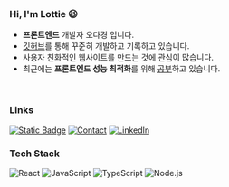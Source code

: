 <br />

### Hi, I'm Lottie 😆

- <b>프론트엔드</b> 개발자 오다경 입니다.
- <a href="https://github.com/OhDaky">깃허브</a>를 통해 꾸준히 개발하고 기록하고 있습니다.
- 사용자 친화적인 웹사이트를 만드는 것에 관심이 많습니다.
- 최근에는 <b>프론트엔드 성능 최적화</b>를 위해 <a href="">공부</a>하고 있습니다.

<br />

### Links

[![Static Badge](https://img.shields.io/badge/Notion%20-9e9e9e?logo=Notion)](https://www.notion.so/ohlottie/Oh-Lottie-9121afc286cd4b2ea4c13d47a2d13dde?pvs=4)
[![Contact](https://img.shields.io/badge/Email-9e9e9e?logo=gmail&logoColor=white)](mailto:ttakko88@gmail.com)
[![LinkedIn](https://img.shields.io/badge/LinkedIn-9e9e9e?&logo=linkedin&logoColor=white)](https://www.linkedin.com/in/ohlottie/)

### Tech Stack

![React](https://img.shields.io/badge/-React-9e9e9e?style=flat&logo=react&logoColor=white&text=white) ![JavaScript](https://img.shields.io/badge/-JavaScript-9e9e9e?style=flat&logo=javascript&logoColor=white) ![TypeScript](https://img.shields.io/badge/-TypeScript-9e9e9e?style=flat&logo=typescript&logoColor=white) ![Node.js](https://img.shields.io/badge/-Node.js-9e9e9e?style=flat&logo=node.js&logoColor=white)

<br>
